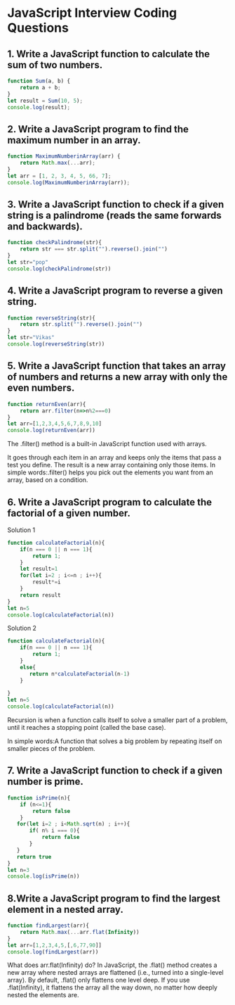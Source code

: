 # JavaScript Interview Coding Questions

## 1. Write a JavaScript function to calculate the sum of two numbers.

```javascript
function Sum(a, b) {
    return a + b;
}
let result = Sum(10, 5);
console.log(result);
```

## 2. Write a JavaScript program to find the maximum number in an array.

```javascript
function MaximumNumberinArray(arr) {
    return Math.max(...arr);
}
let arr = [1, 2, 3, 4, 5, 66, 7];
console.log(MaximumNumberinArray(arr));
```

## 3. Write a JavaScript function to check if a given string is a palindrome (reads the same forwards and backwards). 
```javascript
function checkPalindrome(str){
    return str === str.split("").reverse().join("")
}
let str="pop"
console.log(checkPalindrome(str))
```

## 4. Write a JavaScript program to reverse a given string. 
```javascript
function reverseString(str){
    return str.split("").reverse().join("")
}
let str="Vikas"
console.log(reverseString(str))
```

## 5. Write a JavaScript function that takes an array of numbers and returns a new array with only the even numbers. 
```javascript
function returnEven(arr){
    return arr.filter(n=>n%2===0)
}
let arr=[1,2,3,4,5,6,7,8,9,10]
console.log(returnEven(arr))
```
The .filter() method is a built-in JavaScript function used with arrays.

It goes through each item in an array and keeps only the items that pass a test you define.
The result is a new array containing only those items.
In simple words:.filter() helps you pick out the elements you want from an array, based on a condition.


## 6. Write a JavaScript program to calculate the factorial of a given number. 
Solution 1
```javascript
function calculateFactorial(n){
    if(n === 0 || n === 1){
        return 1;
    }
    let result=1
    for(let i=2 ; i<=n ; i++){
        result*=i
    }
    return result 
}
let n=5
console.log(calculateFactorial(n))

```
Solution 2
```javascript
function calculateFactorial(n){
    if(n === 0 || n === 1){
        return 1;
    }
    else{
       return n*calculateFactorial(n-1)
    }
     
}
let n=5
console.log(calculateFactorial(n))
```
Recursion is when a function calls itself to solve a smaller part of a problem, until it reaches a stopping point (called the base case).

In simple words:A function that solves a big problem by repeating itself on smaller pieces of the problem.


## 7. Write a JavaScript function to check if a given number is prime. 
```javascript
function isPrime(n){
    if (n<=1){
        return false
    }
   for(let i=2 ; i<Math.sqrt(n) ; i++){
       if( n% i === 0){
           return false
       }
   }
   return true
}
let n=3
console.log(isPrime(n))
```


## 8.Write a JavaScript program to find the largest element in a nested array. 
```javascript
function findLargest(arr){
    return Math.max(...arr.flat(Infinity))
}
let arr=[1,2,3,4,5,[,6,77,90]]
console.log(findLargest(arr))
```
 What does arr.flat(Infinity) do?
In JavaScript, the .flat() method creates a new array where nested arrays are flattened (i.e., turned into a single-level array).
By default, .flat() only flattens one level deep.
If you use .flat(Infinity), it flattens the array all the way down, no matter how deeply nested the elements are.




